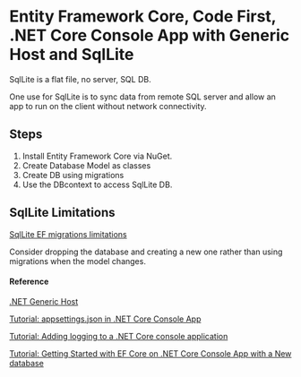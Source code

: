 ﻿# Entity Framework Core, Code First,  .NET Core Console App  with Generic Host and SqlLite 

SqlLite is a flat file, no server, SQL DB.

One use for SqlLite  is to sync data from remote SQL server and allow an app to run on the client without network connectivity.

## Steps

1) Install Entity Framework Core via NuGet.
2) Create Database Model as classes
3) Create DB using migrations
4) Use the DBcontext to access SqlLite DB.



## SqlLite Limitations

[SqlLite EF migrations limitations](https://docs.microsoft.com/en-us/ef/core/providers/sqlite/limitations)

Consider dropping the database and creating a new one rather than using migrations when the model changes.






#### Reference

[.NET Generic Host](https://docs.microsoft.com/en-us/aspnet/core/fundamentals/host/generic-host)

[Tutorial: appsettings.json in .NET Core Console App](https://blog.bitscry.com/2017/05/30/appsettings-json-in-net-core-console-app/)

[Tutorial: Adding logging to a .NET Core console application](https://blog.bitscry.com/2017/05/31/logging-in-net-core-console-applications/)

[Tutorial: Getting Started with EF Core on .NET Core Console App with a New database](https://docs.microsoft.com/en-us/ef/core/get-started/netcore/new-db-sqlite)
